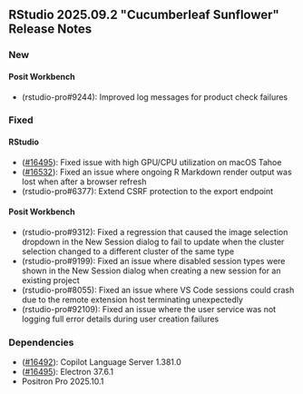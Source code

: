 ## RStudio 2025.09.2 "Cucumberleaf Sunflower" Release Notes

### New

#### Posit Workbench
- (rstudio-pro#9244): Improved log messages for product check failures

### Fixed

#### RStudio
- ([#16495](https://github.com/rstudio/rstudio/issues/16495)): Fixed issue with high GPU/CPU utilization on macOS Tahoe
- ([#16532](https://github.com/rstudio/rstudio/issues/16352)): Fixed an issue where ongoing R Markdown render output was lost when after a browser refresh
- (rstudio-pro#6377): Extend CSRF protection to the export endpoint

#### Posit Workbench
- (rstudio-pro#9312): Fixed a regression that caused the image selection dropdown in the New Session dialog to fail to update when the cluster selection changed to a different cluster of the same type
- (rstudio-pro#9199): Fixed an issue where disabled session types were shown in the New Session dialog when creating a new session for an existing project
- (rstudio-pro#8055): Fixed an issue where VS Code sessions could crash due to the remote extension host terminating unexpectedly
- (rstudio-pro#92109): Fixed an issue where the user service was not logging full error details during user creation failures

### Dependencies
- ([#16492](https://github.com/rstudio/rstudio/issues/16492)): Copilot Language Server 1.381.0
- ([#16495](https://github.com/rstudio/rstudio/issues/16495)): Electron 37.6.1
- Positron Pro 2025.10.1
